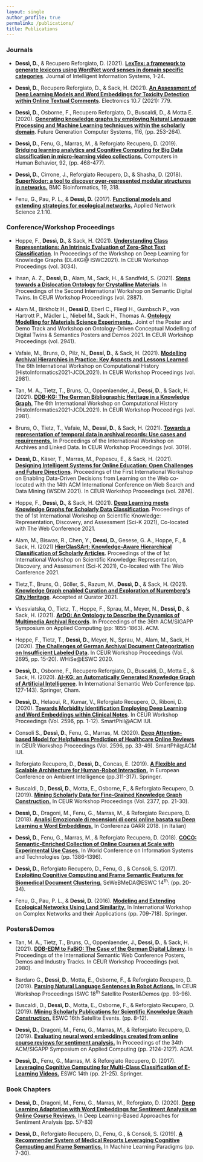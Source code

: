 ```yaml
---
layout: single
author_profile: true
permalink: /publications/
title: Publications
---
```


### Journals

- **Dessì, D.**, & Recupero Reforgiato, D. (2021). [**LexTex: a framework to generate lexicons using WordNet word senses in domain specific categories**](https://drive.google.com/file/d/1-1L4RajfSBHWEPgfk2dO6SV5F4ubrGNx/view?usp=sharing). Journal of Intelligent Information Systems, 1-24.

- **Dessì, D.**, Recupero Reforgiato, D., & Sack, H. (2021). [**An Assessment of Deep Learning Models and Word Embeddings for Toxicity Detection within Online Textual Comments**](https://www.mdpi.com/2079-9292/10/7/779). Electronics 10.7 (2021): 779.

- **Dessì, D.**, Osborne, F., Recupero Reforgiato, D., Buscaldi, D., & Motta E. (2020). [**Generating knowledge graphs by employing Natural Language Processing and Machine Learning techniques within the scholarly domain**](https://arxiv.org/abs/2011.01103). Future Generation Computer Systems, 116, (pp. 253-264).

- **Dessì, D.**, Fenu, G., Marras, M., & Reforgiato Recupero, D. (2019). [**Bridging learning analytics and Cognitive Computing for Big Data classification in micro-learning video collections.**](https://www.sciencedirect.com/science/article/pii/S0747563218301092) Computers in Human Behavior, 92, (pp. 468-477). 

- **Dessì, D.**, Cirrone, J., Reforgiato Recupero, D., & Shasha, D. (2018). [**SuperNoder: a tool to discover over-represented modular structures in networks.**](https://bmcbioinformatics.biomedcentral.com/articles/10.1186/s12859-018-2350-8) BMC Bioinformatics, 19, 318. 

- Fenu, G., Pau, P. L., & **Dessì, D.** (2017). [**Functional models and extending strategies for ecological networks.**](https://link.springer.com/article/10.1007/s41109-017-0032-5) Applied Network Science 2.1:10.



### Conference/Workshop Proceedings

- Hoppe, F., **Dessì, D.**, & Sack, H. (2021). [**Understanding Class Representations: An Intrinsic Evaluation of Zero-Shot Text Classification**](http://ceur-ws.org/Vol-3034/paper8.pdf). In Proceedings of the Workshop on Deep Learning for Knowledge Graphs (DL4KG@ ISWC2021). In CEUR Workshop Proceedings (vol. 3034).

- Ihsan, A. Z., **Dessì, D.**, Alam, M., Sack, H., & Sandfeld, S. (2021). [**Steps towards a Dislocation Ontology for Crystalline Materials**](http://ceur-ws.org/Vol-2887/paper4.pdf). In Proceedings of the Second International Workshop on Semantic Digital Twins. In CEUR Workshop Proceedings (vol. 2887). 

- Alam M., Birkholz H., **Dessì D**, Eberl C., Fliegl H., Gumbsch P., von Hartrott P., Mädler L., Niebel M., Sack H., Thomas A. [**Ontology Modelling for Materials Science Experiments.**](http://ceur-ws.org/Vol-2941/paper11.pdf). Joint of the Poster and Demo Track and Workshop on Ontology-Driven Conceptual Modelling of Digital Twins & Semantics Posters and Demos 2021. In CEUR Workshop Proceedings (vol. 2941). 

- Vafaie, M., Bruns, O., Pilz, N., **Dessí, D.**, & Sack, H. (2021). [**Modelling Archival Hierarchies in Practice: Key Aspects and Lessons Learned**](http://ceur-ws.org/Vol-2981/paper6.pdf). The 6th International Workshop on Computational History (HistoInformatics2021-JCDL2021). In CEUR Workshop Proceedings (vol. 2981). 

- Tan, M. A., Tietz, T., Bruns, O., Oppenlaender, J., **Dessí, D.**, & Sack, H. (2021). [**DDB-KG: The German Bibliographic Heritage in a Knowledge Graph**.](http://ceur-ws.org/Vol-2981/paper2.pdf) The 6th International Workshop on Computational History (HistoInformatics2021-JCDL2021). In CEUR Workshop Proceedings (vol. 2981). 

- Bruns, O., Tietz, T., Vafaie, M., **Dessí, D.**, & Sack, H. (2021). [**Towards a representation of temporal data in archival records: Use cases and requirements.**](http://ceur-ws.org/Vol-3019/LinkedArchives_2021_paper_4.pdf) In Proceedings of the International Workshop on Archives and Linked Data. In CEUR Workshop Proceedings (vol. 3019). 

- **Dessì, D.**, Käser, T., Marras, M., Popescu, E., & Sack, H. (2021). [**Designing Intelligent Systems for Online Education: Open Challenges and Future Directions**](https://scholar.google.com/scholar?oi=bibs&hl=en&cluster=4316448355175280944#:~:text=Cite-,%5BPDF%5D%20ceur%2Dws.org,-%5BPDF%5D%20Designing%20Intelligent). Proceedings of the First International Workshop on Enabling Data-Driven Decisions from Learning on the Web co-located with the 14th ACM International Conference on Web Search and Data Mining (WSDM 2021). In CEUR Workshop Proceedings (vol. 2876). 

- Hoppe, F., **Dessì, D.**, & Sack, H. (2021). [**Deep Learning meets Knowledge Graphs for Scholarly Data Classification**](https://drive.google.com/file/d/1KirtEYTCBZl_PLYTQUyspcArQ4ulr4o7/view?usp=sharing). Proceedings of the of 1st International Workshop on Scientific Knowledge: Representation, Discovery, and Assessment (Sci-K 2021), Co-located with The Web Conference 2021.

- Alam, M., Biswas, R., Chen, Y., **Dessì, D.**, Gesese, G. A., Hoppe, F., & Sack, H. (2021) [**HierClasSArt: Knowledge-Aware Hierarchical Classification of Scholarly Articles**](https://drive.google.com/file/d/1NXf8Xbi7cRB-NF45EAFOUIVL4PfJFfhR/view?usp=sharing).  Proceedings of the of 1st International Workshop on Scientific Knowledge: Representation, Discovery, and Assessment (Sci-K 2021), Co-located with The Web Conference 2021. 

- Tietz,T., Bruns, O., Göller, S., Razum, M., **Dessì, D**., & Sack, H. (2021). [**Knowledge Graph enabled Curation and Exploration of Nuremberg's City Heritage**](https://drive.google.com/file/d/1OSqmgNaZTy7ZjQ9hWNtsJIKMF3dqD7sC/view?usp=sharing).  Accepted at Qurator 2021.

- Vsesviatska, O., Tietz, T., Hoppe, F., Sprau, M., Meyer, N.,  **Dessi, D.**, & Sack, H. (2021). [**ArDO: An Ontology to Describe the Dynamics of Multimedia Archival Records**](https://drive.google.com/file/d/1o1QbYTgvJMzWuDuEFzFpRjn1F83nh59h/view?usp=sharing). In Proceedings of the 36th ACM/SIGAPP Symposium on Applied Computing (pp: 1855-1863). ACM.

- Hoppe, F., Tietz, T., **Dessì, D.**, Meyer, N., Sprau, M., Alam, M., Sack, H. (2020). [**The Challenges of German Archival Document Categorization on Insufficient Labeled Data**](http://ceur-ws.org/Vol-2695/paper2.pdf). In CEUR Workshop Proceedings (Vol. 2695, pp. 15-20). WHiSe@ESWC 2020.

- **Dessì, D.**, Osborne, F., Recupero Reforgiato, D., Buscaldi, D., Motta E., & Sack, H. (2020). [**AI-KG: an Automatically Generated Knowledge Graph of Artificial Intelligence**](http://oro.open.ac.uk/71736/). In International Semantic Web Conference (pp. 127-143). Springer, Cham.

- **Dessì, D.**, Helaoui, R., Kumar, V., Reforgiato Recupero, D., Riboni, D. (2020). [**Towards Morbidity Identification Employing Deep Learning and Word Embeddings within Clinical Notes**](http://ceur-ws.org/Vol-2596/paper1.pdf). In CEUR Workshop Proceedings (Vol. 2596, pp. 1-12). SmartPhil@ACM IUI.

- Consoli S., **Dessì, D.**, Fenu, G., Marras, M. (2020). [**Deep Attention-based Model for Helpfulness Prediction of Healthcare Online Reviews**](http://ceur-ws.org/Vol-2596/paper3.pdf). In CEUR Workshop Proceedings (Vol. 2596, pp. 33-49). SmartPhil@ACM IUI.

- Reforgiato Recupero, D., **Dessì, D.**, Concas, E. (2019). [**A Flexible and Scalable Architecture for Human-Robot Interaction.**](https://link.springer.com/chapter/10.1007/978-3-030-34255-5_21) In European Conference on Ambient Intelligence (pp.311-317). Springer. 

- Buscaldi, D., **Dessì, D.**, Motta, E., Osborne, F., & Reforgiato Recupero, D. (2019). [**Mining Scholarly Data for Fine-Grained Knowledge Graph Construction.**](http://ceur-ws.org/Vol-2377/paper_3.pdf) In CEUR Workshop Proceedings (Vol. 2377, pp. 21-30).

- **Dessì, D.**, Dragoni, M., Fenu, G., Marras, M., & Reforgiato Recupero, D. (2018). [**Analisi Emozionale di recensioni di corsi online basata su Deep Learning e Word Embeddings.**](https://www.garr.it/it/chi-siamo/documenti/selected-papers/selected-papers-conferenza-2018/4712-selected-papers-conferenza-2018-16-dessi) In Conferenza GARR 2018. (in Italian)

- **Dessì, D.**, Fenu, G., Marras, M., & Reforgiato Recupero, D. (2018). [**COCO: Semantic-Enriched Collection of Online Courses at Scale with Experimental Use Cases.**](https://link.springer.com/chapter/10.1007/978-3-319-77712-2_133)  In World Conference on Information Systems and Technologies (pp. 1386-1396).

 - **Dessì, D.**, Reforgiato Recupero, D., Fenu, G., & Consoli, S. (2017). [**Exploiting Cognitive Computing and Frame Semantic Features for Biomedical Document Clustering.**](http://ceur-ws.org/Vol-1948/paper3.pdf) SeWeBMeDA@ESWC 14<sup>th</sup>: (pp. 20-34). 

- Fenu, G., Pau, P. L., & **Dessì, D.** (2016). [**Modeling and Extending Ecological Networks Using Land Similarity.**](https://link.springer.com/chapter/10.1007/978-3-319-50901-3_56) In International Workshop on Complex Networks and their Applications (pp. 709-718). Springer.


### Posters&Demos

- Tan, M. A., Tietz, T., Bruns, O., Oppenlaender, J., **Dessì, D.**, & Sack, H. (2021). [**DDB-EDM to FaBiO: The Case of the German Digital Library**](http://ceur-ws.org/Vol-2980/paper348.pdf). In Proceedings of the International Semantic Web Conference Posters, Demos and Industry Tracks. In CEUR Workshop Proceedings (vol. 2980). 

- Bardaro G., **Dessì, D.**, Motta, E., Osborne, F., & Reforgiato Recupero, D. (2019). [**Parsing Natural Language Sentences in Robot Actions.**](http://ceur-ws.org/Vol-2456/paper24.pdf) In CEUR Workshop Proceedings ISWC 18<sup>th</sup> Satellite Poster&Demos (pp. 93-96). 

- Buscaldi, D., **Dessì, D.**, Motta, E., Osborne, F., & Reforgiato Recupero, D. (2019). [**Mining Scholarly Publications for Scientific Knowledge Graph Construction.**](https://link.springer.com/chapter/10.1007/978-3-030-32327-1_2) ESWC 16th Satellite Events. (pp. 8-12). 

- **Dessì, D.**, Dragoni, M., Fenu, G., Marras, M., & Reforgiato Recupero, D. (2019). [**Evaluating neural word embeddings created from online course reviews for sentiment analysis.**](https://dl.acm.org/citation.cfm?id=3297280.3297620) In Proceedings of the 34th ACM/SIGAPP Symposium on Applied Computing (pp. 2124-2127). ACM. 

 - **Dessì, D.**, Fenu, G., Marras, M. & Reforgiato Recupero, D. (2017). [**Leveraging Cognitive Computing for Multi-Class Classification of E-Learning Videos.**](https://link.springer.com/chapter/10.1007/978-3-319-70407-4_5) ESWC 14th (pp. 21-25). Springer.


### Book Chapters

- **Dessì, D.**, Dragoni, M., Fenu, G., Marras, M., Reforgiato, D. (2020). [**Deep Learning Adaptation with Word Embeddings for Sentiment Analysis on Online Course Reviews.**](https://link.springer.com/chapter/10.1007/978-981-15-1216-2_3) In Deep Learning-Based Approaches for Sentiment Analysis (pp. 57-83)

- **Dessì, D.**, Reforgiato Recupero, D., Fenu, G., & Consoli, S. (2019). [**A Recommender System of Medical Reports Leveraging Cognitive Computing and Frame Semantics.**](https://link.springer.com/chapter/10.1007/978-3-319-94030-4_2) In Machine Learning Paradigms (pp. 7-30).





